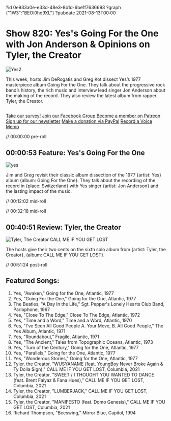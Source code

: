 ?id 0e933a0e-e33d-48e3-8b1d-6be1f7636693
?graph {"1W3":"BEOi0ho9XL"}
?pubdate 2021-08-13T00:00
# Show 820: Yes's Going For the One with Jon Anderson & Opinions on Tyler, the Creator
![Yes2](https://static.soundopinions.org/images/2021/yes2.jpeg)

This week, hosts Jim DeRogatis and Greg Kot dissect Yes’s 1977 masterpiece album Going For the One. They talk about the progressive rock band’s history, the rich music and interview lead singer Jon Anderson about the making of the record. They also review the latest album from rapper Tyler, the Creator. 

##
[Take our survey!](https://bit.ly/3i4BWdinsn)
[Join our Facebook Group](https://bit.ly/3sivr9T)
[Become a member on Patreon](https://bit.ly/3slWZvc)
[Sign up for our newsletter](https://bit.ly/3eEvRnG)
[Make a donation via PayPal](https://bit.ly/3dmt9lU)
[Record a Voice Memo](https://bit.ly/2RyD5Ah)

// 00:00:00 pre-roll

## 00:00:53 Feature: Yes's Going For the One
![yes](https://static.soundopinions.org/images/2021/yes2.jpeg)

Jim and Greg revisit their classic album dissection of the 1977 {artist: Yes} album {album: Going For the One}. They talk about the recording of the record in {place: Switzerland} with Yes singer {artist: Jon Anderson} and the lasting impact of the music.


// 00:12:02 mid-roll

// 00:32:18 mid-roll

## 00:40:51 Review: Tyler, the Creator

![Tyler, The Creator CALL ME IF YOU GET LOST](https://static.soundopinions.org/assets/820/1W34.jpg)

The hosts give their two cents on the sixth solo album from {artist: Tyler, the Creator}, {album: CALL ME IF YOU GET LOST}.



// 00:51:24 post-roll


## Featured Songs:

1. Yes, "Awaken," Going for the One, Atlantic, 1977
1. Yes, "Going For the One," Going for the One, Atlantic, 1977
1. The Beatles, "A Day In the Life," Sgt. Pepper's Lonely Hearts Club Band, Parlophone, 1967
1. Yes, "Close To The Edge," Close To The Edge, Atlantic, 1972
1. Yes, "Time and a Word," Time and a Word, Atlantic, 1970
1. Yes, "I've Seen All Good People  A. Your Move, B. All Good People," The Yes Album, Atlantic, 1971
1. Yes, "Roundabout," Fragile, Atlantic, 1971
1. Yes, "The Ancient," Tales from Topographic Oceans, Atlantic, 1973
1. Yes, "Turn of the Century," Going for the One, Atlantic, 1977
1. Yes, "Parallels," Going for the One, Atlantic, 1977
1. Yes, "Wonderous Stories," Going for the One, Atlantic, 1977
1. Tyler, the Creator, "WUSYANAME (feat. YoungBoy Never Broke Again & Ty Dolla $ign)," CALL ME IF YOU GET LOST, Columbia, 2021
1. Tyler, the Creator, "SWEET / I THOUGHT YOU WANTED TO DANCE (feat. Brent Faiyaz & Fana Hues)," CALL ME IF YOU GET LOST, Columbia, 2021
1. Tyler, the Creator, "LUMBERJACK," CALL ME IF YOU GET LOST, Columbia, 2021
1. Tyler, the Creator, "MANIFESTO (feat. Domo Genesis)," CALL ME IF YOU GET LOST, Columbia, 2021
1. Richard Thompson, "Beeswing," Mirror Blue, Capitol, 1994